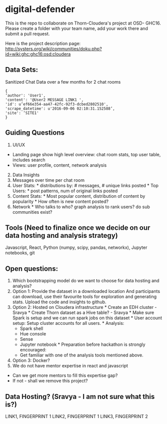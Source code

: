 # digital-defender
This is the repo to collaborate on Thorn-Cloudera's project at OSD- GHC16. Please create a folder with your team name, add your work there and submit a pull request.

Here is the project description page: http://systers.org/wiki/communities/doku.php?id=wiki:ghc:ghc16:osd:cloudera

## Data Sets:
Sanitized Chat Data over a few months for 2 chat rooms
```
{
‘author': 'User1',
'content': '@User2 MESSAGE LINK1 ',
'id': u’ef66e354-aa47-42fc-92f3-dcbed2802510',
'scrape_datetime': u'2016-09-06 02:10:31.152588’,
'site': ‘SITE1'
}
```

## Guiding Questions
1. UI/UX
  * Landing page show high level overview: chat room stats, top user table, includes search
  * Views: user profile, content, network analysis
2. Data Insights
  1. Messages over time per chat room
  2. User Stats:
    * distributions by: # messages, # unique links posted
    * Top Users:
    * post patterns, num of original links posted
  3. Content Stats:
    * Most popular content, distribution of content by popularity
    * How often is new content posted?
  4. Network
    * Who talks to who? graph analysis to rank users? do sub communities exist?

## Tools (Need to finalize once we decide on our data hosting and analysis strategy)
Javascript, React, Python (numpy, scipy, pandas, networkx), Jupyter notebooks, git

## Open questions:
1. Which bootstrapping model do we want to choose for data hosting and analysis?
  1. Option 1: Provide the dataset in a downloaded location
    And participants can download, use their favourite tools for exploration and generating stats. Upload the code and insights to github.
  2. Option 2: Hosted on Cloudera infrastructure
    * Create an EDH cluster - Sravya
    * Create Thorn dataset as a Hive table? - Sravya
    * Make sure Spark is setup and we can run spark jobs on this dataset
    * User account setup: Setup cluster accounts for all users.
    * Analysis:
      * Spark shell
      * Hue console
      * Sense
      * Jupyter notebook
    * Preparation before hackathon is strongly encouraged:
      * Get familiar with one of the analysis tools mentioned above.
  3. Option 3: Docker?
2. We do not have mentor expertise in react and javascript
  * Can we get more mentors to fill this expertise gap?
  * If not - shall we remove this project?

## Data Hosting? (Sravya - I am not sure what this is?)
LINK1, FINGERPRINT 1
LINK2, FINGERPRINT 1
LINK3, FINGERPRINT 2
